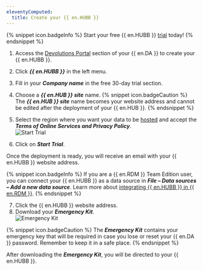 ```yaml
---
eleventyComputed:
  title: Create your {{ en.HUBB }}
---
```

{% snippet icon.badgeInfo %}
Start your free {{ en.HUBB }} [trial](https://password.devolutions.net/business/sign-up) today!
{% endsnippet %}

1. Access the [Devolutions Portal](https://portal.devolutions.com/password-hub) section of your {{ en.DA }} to create your {{ en.HUBB }}.
1. Click ***{{ en.HUBB }}*** in the left menu.
1. Fill in your ***Company name*** in the free 30-day trial section.
1. Choose a ***{{ en.HUB }} site*** name.
{% snippet icon.badgeCaution %}
The ***{{ en.HUB }} site*** name becomes your website address and cannot be edited after the deployment of your {{ en.HUB }}.
{% endsnippet %}

5. Select the region where you want your data to be [hosted](/kb/hub-business/knowledge-base/hosting-region-password-hub/) and accept the ***Terms of Online Services and Privacy Policy***.  
![Start Trial](https://webdevolutions.azureedge.net/docs/en/hub/Hub4009.png)
1. Click on ***Start Trial***.  

Once the deployment is ready, you will receive an email with your {{ en.HUBB }} website address.  

{% snippet icon.badgeInfo %}
If you are a {{ en.RDM }} Team Edition user, you can connect your {{ en.HUBB }} as a data source in ***File – Data sources – Add a new data source***. Learn more about [integrating {{ en.HUBB }} in {{ en.RDM }}](/kb/remote-desktop-manager/how-to-articles/integrate-hub-business-rdm/).
{% endsnippet %}

7. Click the {{ en.HUBB }} website address.
1. Download your ***Emergency Kit***.  
![Emergency Kit](https://webdevolutions.azureedge.net/docs/en/hub/Hub4170.png)

{% snippet icon.badgeCaution %}
The ***Emergency Kit*** contains your emergency key that will be required in case you lose or reset your {{ en.DA }} password. Remember to keep it in a safe place.
{% endsnippet %}

After downloading the ***Emergency Kit***, you will be directed to your {{ en.HUBB }}.
